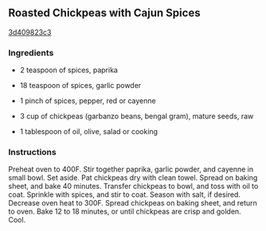 ## Roasted Chickpeas with Cajun Spices

[3d409823c3](http://www.vegetariantimes.com/recipe/roasted-chickpeas-with-cajun-spices/)

### Ingredients

 - 2 teaspoon of spices, paprika

 - 18 teaspoon of spices, garlic powder

 - 1 pinch of spices, pepper, red or cayenne

 - 3 cup of chickpeas (garbanzo beans, bengal gram), mature seeds, raw

 - 1 tablespoon of oil, olive, salad or cooking

### Instructions

Preheat oven to 400F. Stir together paprika, garlic powder, and cayenne in small bowl. Set aside. Pat chickpeas dry with clean towel. Spread on baking sheet, and bake 40 minutes. Transfer chickpeas to bowl, and toss with oil to coat. Sprinkle with spices, and stir to coat. Season with salt, if desired. Decrease oven heat to 300F. Spread chickpeas on baking sheet, and return to oven. Bake 12 to 18 minutes, or until chickpeas are crisp and golden. Cool.